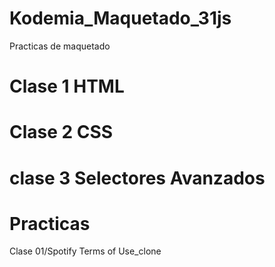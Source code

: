 # Kodemia_Maquetado_31js
Practicas de maquetado

# Clase 1 HTML
# Clase 2 CSS
# clase 3 Selectores Avanzados

# Practicas

Clase 01/Spotify Terms of Use_clone


